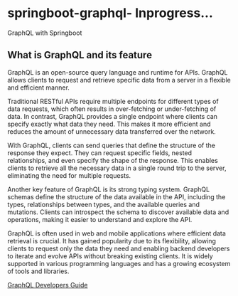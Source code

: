 # springboot-graphql- Inprogress...
GraphQL with Springboot
## What is GraphQL and its feature
GraphQL is an open-source query language and runtime for APIs. GraphQL allows clients to request and retrieve specific 
data from a server in a flexible and efficient manner.

Traditional RESTful APIs require multiple endpoints for different types of data requests, which often results in over-fetching 
or under-fetching of data. In contrast, GraphQL provides a single endpoint where clients can specify exactly what data they need. 
This makes it more efficient and reduces the amount of unnecessary data transferred over the network.

With GraphQL, clients can send queries that define the structure of the response they expect. They can request specific 
fields, nested relationships, and even specify the shape of the response. This enables clients to retrieve all the necessary 
data in a single round trip to the server, eliminating the need for multiple requests.

Another key feature of GraphQL is its strong typing system. GraphQL schemas define the structure of the data available in the 
API, including the types, relationships between types, and the available queries and mutations. Clients can introspect the schema 
to discover available data and operations, making it easier to understand and explore the API.

GraphQL is often used in web and mobile applications where efficient data retrieval is crucial. It has gained popularity due to 
its flexibility, allowing clients to request only the data they need and enabling backend developers to iterate and evolve APIs 
without breaking existing clients. It is widely supported in various programming languages and has a growing ecosystem of tools 
and libraries.

[GraphQL Developers Guide](README-DEVELOPERS-GUIDE.md)
